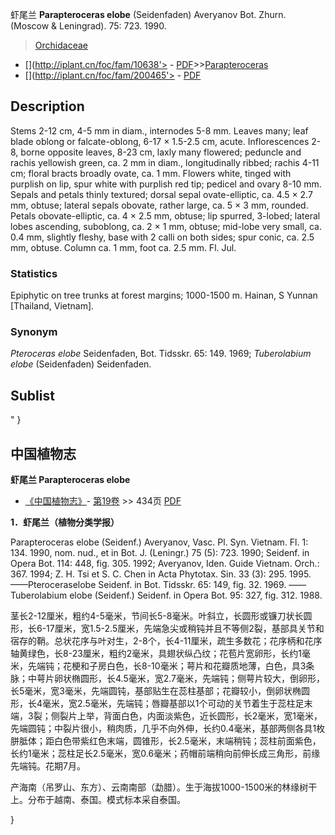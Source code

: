 虾尾兰 **Parapteroceras elobe** (Seidenfaden) Averyanov Bot. Zhurn. (Moscow & Leningrad). 75: 723. 1990.

> [Orchidaceae](http://www.iplant.cn/info/Orchidaceae?t=foc)
* [](http://iplant.cn/foc/fam/10638'> - [PDF](http://iplant.cn/foc/pdf/Orchidaceae.pdf)>>[Parapteroceras](http://www.iplant.cn/info/Parapteroceras?t=foc)
* [](http://iplant.cn/foc/fam/200465'> - [PDF](http://www.iplant.cn/foc/pdf/Parapteroceras.pdf)

## Description

Stems 2-12 cm, 4-5 mm in diam., internodes 5-8 mm. Leaves many; leaf blade oblong or falcate-oblong, 6-17 × 1.5-2.5 cm, acute. Inflorescences 2-8, borne opposite leaves, 8-23 cm, laxly many flowered; peduncle and rachis yellowish green, ca. 2 mm in diam., longitudinally ribbed; rachis 4-11 cm; floral bracts broadly ovate, ca. 1 mm. Flowers white, tinged with purplish on lip, spur white with purplish red tip; pedicel and ovary 8-10 mm. Sepals and petals thinly textured; dorsal sepal ovate-elliptic, ca. 4.5 × 2.7 mm, obtuse; lateral sepals obovate, rather large, ca. 5 × 3 mm, rounded. Petals obovate-elliptic, ca. 4 × 2.5 mm, obtuse; lip spurred, 3-lobed; lateral lobes ascending, suboblong, ca. 2 × 1 mm, obtuse; mid-lobe very small, ca. 0.4 mm, slightly fleshy, base with 2 calli on both sides; spur conic, ca. 2.5 mm, obtuse. Column ca. 1 mm, foot ca. 2.5 mm. Fl. Jul.

### Statistics
Epiphytic on tree trunks at forest margins; 1000-1500 m. Hainan, S Yunnan [Thailand, Vietnam].

### Synonym
*Pteroceras elobe* Seidenfaden, Bot. Tidsskr. 65: 149. 1969; *Tuberolabium elobe* (Seidenfaden) Seidenfaden.

## Sublist
"
}
## 中国植物志

**虾尾兰 Parapteroceras elobe**

* [《中国植物志》](http://www.iplant.cn/frps)- [第19卷](http://www.iplant.cn/frps/vol/19) >> 434页 [PDF](http://www.iplant.cn/frps/pdf/19/434.pdf)

**1．虾尾兰（植物分类学报）**

Parapteroceras elobe (Seidenf.) Averyanov, Vasc. Pl. Syn. Vietnam. Fl. 1: 134. 1990, nom. nud., et in Bot. J. (Leningr.) 75 (5): 723. 1990; Seidenf. in Opera Bot. 114: 448, fig. 305. 1992; Averyanov, Iden. Guide Vietnam. Orch.: 367. 1994; Z. H. Tsi et S. C. Chen in Acta Phytotax. Sin. 33 (3): 295. 1995. ——Pteroceraselobe Seidenf. in Bot. Tidsskr. 65: 149, fig. 32. 1969. ——Tuberolabium elobe (Seidenf.) Seidenf. in Opera Bot. 95: 327, fig. 312. 1988.

茎长2-12厘米，粗约4-5毫米，节间长5-8毫米。叶斜立，长圆形或镰刀状长圆形，长6-17厘米，宽1.5-2.5厘米，先端急尖或稍钝并且不等侧2裂，基部具关节和宿存的鞘。总状花序与叶对生，2-8个，长4-11厘米，疏生多数花；花序柄和花序轴黄绿色，长8-23厘米，粗约2毫米，具翅状纵凸纹；花苞片宽卵形，长约1毫米，先端钝；花梗和子房白色，长8-10毫米；萼片和花瓣质地薄，白色，具3条脉；中萼片卵状椭圆形，长4.5毫米，宽2.7毫米，先端钝；侧萼片较大，倒卵形，长5毫米，宽3毫米，先端圆钝，基部贴生在蕊柱基部；花瓣较小，倒卵状椭圆形，长4毫米，宽2.5毫米，先端钝；唇瓣基部以1个可动的关节着生于蕊柱足末端，3裂；侧裂片上举，背面白色，内面淡紫色，近长圆形，长2毫米，宽1毫米，先端圆钝；中裂片很小，稍肉质，几乎不向外伸，长约0.4毫米，基部两侧各具1枚胼胝体；距白色带紫红色末端，圆锥形，长2.5毫米，末端稍钝；蕊柱前面紫色，长约1毫米；蕊柱足长2.5毫米，宽0.6毫米；药帽前端稍向前伸长成三角形，前缘先端钝。花期7月。

产海南（吊罗山、东方）、云南南部（勐腊）。生于海拔1000-1500米的林缘树干上。分布于越南、泰国。模式标本采自泰国。

}